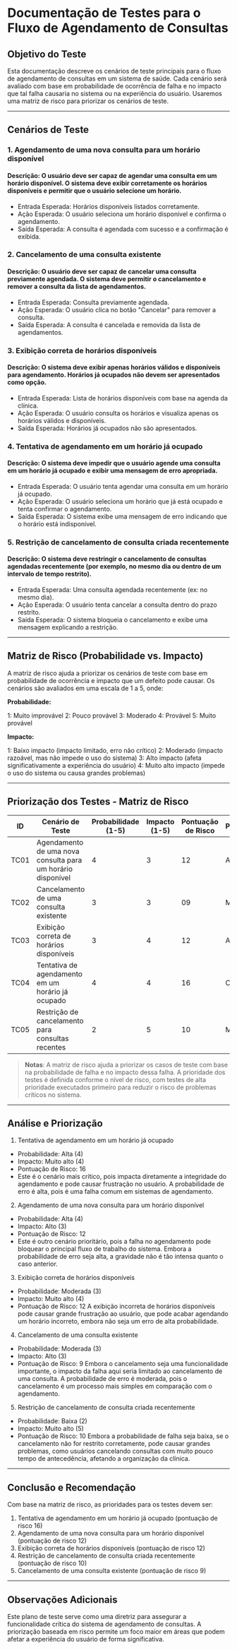 # Documentação de Testes para o Fluxo de Agendamento de Consultas

## Objetivo do Teste
Esta documentação descreve os cenários de teste principais para o fluxo de agendamento de consultas em um sistema de saúde. Cada cenário será avaliado com base em probabilidade de ocorrência de falha e no impacto que tal falha causaria no sistema ou na experiência do usuário. Usaremos uma matriz de risco para priorizar os cenários de teste.

---

## Cenários de Teste
### 1. Agendamento de uma nova consulta para um horário disponível
#### Descrição: O usuário deve ser capaz de agendar uma consulta em um horário disponível. O sistema deve exibir corretamente os horários disponíveis e permitir que o usuário selecione um horário.
- Entrada Esperada: Horários disponíveis listados corretamente.
- Ação Esperada: O usuário seleciona um horário disponível e confirma o agendamento.
- Saída Esperada: A consulta é agendada com sucesso e a confirmação é exibida.

### 2. Cancelamento de uma consulta existente
#### Descrição: O usuário deve ser capaz de cancelar uma consulta previamente agendada. O sistema deve permitir o cancelamento e remover a consulta da lista de agendamentos.
- Entrada Esperada: Consulta previamente agendada.
- Ação Esperada: O usuário clica no botão "Cancelar" para remover a consulta.
- Saída Esperada: A consulta é cancelada e removida da lista de agendamentos.

### 3. Exibição correta de horários disponíveis
#### Descrição: O sistema deve exibir apenas horários válidos e disponíveis para agendamento. Horários já ocupados não devem ser apresentados como opção.
- Entrada Esperada: Lista de horários disponíveis com base na agenda da clínica.
- Ação Esperada: O usuário consulta os horários e visualiza apenas os horários válidos e disponíveis.
- Saída Esperada: Horários já ocupados não são apresentados.

### 4. Tentativa de agendamento em um horário já ocupado
#### Descrição: O sistema deve impedir que o usuário agende uma consulta em um horário já ocupado e exibir uma mensagem de erro apropriada.
- Entrada Esperada: O usuário tenta agendar uma consulta em um horário já ocupado.
- Ação Esperada: O usuário seleciona um horário que já está ocupado e tenta confirmar o agendamento.
- Saída Esperada: O sistema exibe uma mensagem de erro indicando que o horário está indisponível.

### 5. Restrição de cancelamento de consulta criada recentemente
#### Descrição: O sistema deve restringir o cancelamento de consultas agendadas recentemente (por exemplo, no mesmo dia ou dentro de um intervalo de tempo restrito).
- Entrada Esperada: Uma consulta agendada recentemente (ex: no mesmo dia).
- Ação Esperada: O usuário tenta cancelar a consulta dentro do prazo restrito.
- Saída Esperada: O sistema bloqueia o cancelamento e exibe uma mensagem explicando a restrição.

---

## Matriz de Risco (Probabilidade vs. Impacto)
A matriz de risco ajuda a priorizar os cenários de teste com base em probabilidade de ocorrência e impacto que um defeito pode causar. Os cenários são avaliados em uma escala de 1 a 5, onde:

**Probabilidade:**

1: Muito improvável
2: Pouco provável
3: Moderado
4: Provável
5: Muito provável

**Impacto:**

1: Baixo impacto (impacto limitado, erro não crítico)
2: Moderado (impacto razoável, mas não impede o uso do sistema)
3: Alto impacto (afeta significativamente a experiência do usuário)
4: Muito alto impacto (impede o uso do sistema ou causa grandes problemas)


---

## Priorização dos Testes - Matriz de Risco

| ID   | Cenário de Teste                                                | Probabilidade (1-5) | Impacto (1-5) | Pontuação de Risco      | Prioridade |
|------|------------------------------------------                       |---------------------|---------------|-------------------------|------------|
| TC01 | Agendamento de uma nova consulta para um horário disponível     | 4                   | 3             | 12                      | Alta       |
| TC02 | Cancelamento de uma consulta existente                          | 3                   | 3             | 09                      | Média      |
| TC03 | Exibição correta de horários disponíveis                        | 3                   | 4             | 12                      | Alta       |
| TC04 | Tentativa de agendamento em um horário já ocupado               | 4                   | 4             | 16                      | Crítico    |
| TC05 | Restrição de cancelamento para consultas recentes               | 2                   | 5             | 10                      | Média      |

> **Notas**: A matriz de risco ajuda a priorizar os casos de teste com base na probabilidade de falha e no impacto dessa falha. A prioridade dos testes é definida conforme o nível de risco, com testes de alta prioridade executados primeiro para reduzir o risco de problemas críticos no sistema.

---
## Análise e Priorização
1. Tentativa de agendamento em um horário já ocupado
- Probabilidade: Alta (4)
- Impacto: Muito alto (4)
- Pontuação de Risco: 16
- Este é o cenário mais crítico, pois impacta diretamente a integridade do agendamento e pode causar frustração no usuário. A probabilidade de erro é alta, pois é uma falha comum em sistemas de agendamento.
2. Agendamento de uma nova consulta para um horário disponível
- Probabilidade: Alta (4)
- Impacto: Alto (3)
- Pontuação de Risco: 12
- Este é outro cenário prioritário, pois a falha no agendamento pode bloquear o principal fluxo de trabalho do sistema. Embora a probabilidade de erro seja alta, a gravidade não é tão intensa quanto o caso anterior.
3. Exibição correta de horários disponíveis
- Probabilidade: Moderada (3)
- Impacto: Muito alto (4)
- Pontuação de Risco: 12
A exibição incorreta de horários disponíveis pode causar grande frustração ao usuário, que pode acabar agendando um horário incorreto, embora não seja um erro de alta probabilidade.
4. Cancelamento de uma consulta existente
- Probabilidade: Moderada (3)
- Impacto: Alto (3)
- Pontuação de Risco: 9
Embora o cancelamento seja uma funcionalidade importante, o impacto da falha aqui seria limitado ao cancelamento de uma consulta. A probabilidade de erro é moderada, pois o cancelamento é um processo mais simples em comparação com o agendamento.
5. Restrição de cancelamento de consulta criada recentemente
- Probabilidade: Baixa (2)
- Impacto: Muito alto (5)
- Pontuação de Risco: 10
Embora a probabilidade de falha seja baixa, se o cancelamento não for restrito corretamente, pode causar grandes problemas, como usuários cancelando consultas com muito pouco tempo de antecedência, afetando a organização da clínica.

---
## Conclusão e Recomendação
Com base na matriz de risco, as prioridades para os testes devem ser:

1. Tentativa de agendamento em um horário já ocupado (pontuação de risco 16)
2. Agendamento de uma nova consulta para um horário disponível (pontuação de risco 12)
3. Exibição correta de horários disponíveis (pontuação de risco 12)
4. Restrição de cancelamento de consulta criada recentemente (pontuação de risco 10)
5. Cancelamento de uma consulta existente (pontuação de risco 9)

---

## Observações Adicionais
Este plano de teste serve como uma diretriz para assegurar a funcionalidade crítica do sistema de agendamento de consultas. A priorização baseada em risco permite um foco maior em áreas que podem afetar a experiência do usuário de forma significativa.
